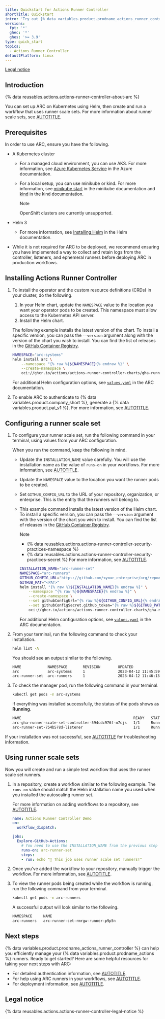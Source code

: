 ```yaml
---
title: Quickstart for Actions Runner Controller
shortTitle: Quickstart
intro: 'Try out {% data variables.product.prodname_actions_runner_controller %} in 5 minutes.'
versions:
  fpt: '*'
  ghec: '*'
  ghes: '>= 3.9'
type: quick_start
topics:
  - Actions Runner Controller
defaultPlatform: linux
---
```


[Legal notice](#legal-notice)

## Introduction

{% data reusables.actions.actions-runner-controller-about-arc %}

You can set up ARC on Kubernetes using Helm, then create and run a workflow that uses runner scale sets. For more information about runner scale sets, see [AUTOTITLE](/actions/hosting-your-own-runners/managing-self-hosted-runners-with-actions-runner-controller/deploying-runner-scale-sets-with-actions-runner-controller#runner-scale-set).

## Prerequisites

In order to use ARC, ensure you have the following.

* A Kubernetes cluster
  * For a managed cloud environment, you can use AKS. For more information, see [Azure Kubernetes Service](https://azure.microsoft.com/en-us/products/kubernetes-service) in the Azure documentation.
  * For a local setup, you can use minikube or kind. For more information, see [minikube start](https://minikube.sigs.k8s.io/docs/start/) in the minikube documentation and [kind](https://kind.sigs.k8s.io/) in the kind documentation.

    > [!NOTE]
    > OpenShift clusters are currently unsupported.

* Helm 3
  * For more information, see [Installing Helm](https://helm.sh/docs/intro/install/) in the Helm documentation.
* While it is not required for ARC to be deployed, we recommend ensuring you have implemented a way to collect and retain logs from the controller, listeners, and ephemeral runners before deploying ARC in production workflows.

## Installing Actions Runner Controller

1. To install the operator and the custom resource definitions (CRDs) in your cluster, do the following.
    1. In your Helm chart, update the `NAMESPACE` value to the location you want your operator pods to be created. This namespace must allow access to the Kubernetes API server.
    1. Install the Helm chart.

    The following example installs the latest version of the chart. To install a specific version, you can pass the `--version` argument along with the version of the chart you wish to install. You can find the list of releases in the [GitHub Container Registry](https://github.com/actions/actions-runner-controller/pkgs/container/actions-runner-controller-charts%2Fgha-runner-scale-set-controller).

    ```bash copy
    NAMESPACE="arc-systems"
    helm install arc \
        --namespace "{% raw %}${NAMESPACE}{% endraw %}" \
        --create-namespace \
        oci://ghcr.io/actions/actions-runner-controller-charts/gha-runner-scale-set-controller
    ```

    For additional Helm configuration options, see [`values.yaml`](https://github.com/actions/actions-runner-controller/blob/master/charts/gha-runner-scale-set-controller/values.yaml) in the ARC documentation.

1. To enable ARC to authenticate to {% data variables.product.company_short %}, generate a {% data variables.product.pat_v1 %}. For more information, see [AUTOTITLE](/actions/hosting-your-own-runners/managing-self-hosted-runners-with-actions-runner-controller/authenticating-to-the-github-api#deploying-using-personal-access-token-classic-authentication).

## Configuring a runner scale set

1. To configure your runner scale set, run the following command in your terminal, using values from your ARC configuration.

    When you run the command, keep the following in mind.

    * Update the `INSTALLATION_NAME` value carefully. You will use the installation name as the value of `runs-on` in your workflows. For more information, see [AUTOTITLE](/actions/using-workflows/workflow-syntax-for-github-actions#jobsjob_idruns-on).
    * Update the `NAMESPACE` value to the location you want the runner pods to be created.
    * Set `GITHUB_CONFIG_URL` to the URL of your repository, organization, or enterprise. This is the entity that the runners will belong to.
    * This example command installs the latest version of the Helm chart. To install a specific version, you can pass the `--version` argument with the version of the chart you wish to install. You can find the list of releases in the [GitHub Container Registry](https://github.com/actions/actions-runner-controller/pkgs/container/actions-runner-controller-charts%2Fgha-runner-scale-set).

        > [!NOTE]
        > * {% data reusables.actions.actions-runner-controller-security-practices-namespace %}
        > * {% data reusables.actions.actions-runner-controller-security-practices-secret %} For more information, see [AUTOTITLE](/actions/hosting-your-own-runners/managing-self-hosted-runners-with-actions-runner-controller/deploying-runner-scale-sets-with-actions-runner-controller).

        ```bash copy
        INSTALLATION_NAME="arc-runner-set"
        NAMESPACE="arc-runners"
        GITHUB_CONFIG_URL="https://github.com/<your_enterprise/org/repo>"
        GITHUB_PAT="<PAT>"
        helm install "{% raw %}${INSTALLATION_NAME}{% endraw %}" \
            --namespace "{% raw %}${NAMESPACE}{% endraw %}" \
            --create-namespace \
            --set githubConfigUrl="{% raw %}${GITHUB_CONFIG_URL}{% endraw %}" \
            --set githubConfigSecret.github_token="{% raw %}${GITHUB_PAT}{% endraw %}" \
            oci://ghcr.io/actions/actions-runner-controller-charts/gha-runner-scale-set
        ```

        For additional Helm configuration options, see [`values.yaml`](https://github.com/actions/actions-runner-controller/blob/master/charts/gha-runner-scale-set/values.yaml) in the ARC documentation.

1. From your terminal, run the following command to check your installation.

    ```bash copy
    helm list -A
    ```

    You should see an output similar to the following.

    ```bash
    NAME            NAMESPACE       REVISION        UPDATED                                 STATUS          CHART                                       APP VERSION
    arc             arc-systems     1               2023-04-12 11:45:59.152090536 +0000 UTC deployed        gha-runner-scale-set-controller-0.4.0       0.4.0
    arc-runner-set  arc-runners     1               2023-04-12 11:46:13.451041354 +0000 UTC deployed        gha-runner-scale-set-0.4.0                  0.4.0
    ```

1. To check the manager pod, run the following command in your terminal.

    ```bash copy
    kubectl get pods -n arc-systems
    ```

    If everything was installed successfully, the status of the pods shows as **Running**.

    ```bash
    NAME                                                   READY   STATUS    RESTARTS   AGE
    arc-gha-runner-scale-set-controller-594cdc976f-m7cjs   1/1     Running   0          64s
    arc-runner-set-754b578d-listener                       1/1     Running   0          12s
    ```

If your installation was not successful, see [AUTOTITLE](/actions/hosting-your-own-runners/managing-self-hosted-runners-with-actions-runner-controller/troubleshooting-actions-runner-controller-errors) for troubleshooting information.

## Using runner scale sets

Now you will create and run a simple test workflow that uses the runner scale set runners.

1. In a repository, create a workflow similar to the following example. The `runs-on` value should match the Helm installation name you used when you installed the autoscaling runner set.

    For more information on adding workflows to a repository, see [AUTOTITLE](/actions/quickstart#creating-your-first-workflow).

    ```yaml copy
    name: Actions Runner Controller Demo
    on:
      workflow_dispatch:

    jobs:
      Explore-GitHub-Actions:
        # You need to use the INSTALLATION_NAME from the previous step
        runs-on: arc-runner-set
        steps:
        - run: echo "🎉 This job uses runner scale set runners!"
    ```

1. Once you've added the workflow to your repository, manually trigger the workflow. For more information, see [AUTOTITLE](/actions/managing-workflow-runs/manually-running-a-workflow).

1. To view the runner pods being created while the workflow is running, run the following command from your terminal.

    ```bash copy
    kubectl get pods -n arc-runners
    ```

    A successful output will look similar to the following.

    ```bash
    NAMESPACE     NAME                                                  READY   STATUS    RESTARTS      AGE
    arc-runners   arc-runner-set-rmrgw-runner-p9p5n                     1/1     Running   0             21s
    ```

## Next steps

{% data variables.product.prodname_actions_runner_controller %} can help you efficiently manage your {% data variables.product.prodname_actions %} runners. Ready to get started? Here are some helpful resources for taking your next steps with ARC:

* For detailed authentication information, see [AUTOTITLE](/actions/hosting-your-own-runners/managing-self-hosted-runners-with-actions-runner-controller/authenticating-to-the-github-api).
* For help using ARC runners in your workflows, see [AUTOTITLE](/actions/hosting-your-own-runners/managing-self-hosted-runners-with-actions-runner-controller/using-actions-runner-controller-runners-in-a-workflow).
* For deployment information, see [AUTOTITLE](/actions/hosting-your-own-runners/managing-self-hosted-runners-with-actions-runner-controller/deploying-runner-scale-sets-with-actions-runner-controller).

## Legal notice

{% data reusables.actions.actions-runner-controller-legal-notice %}
